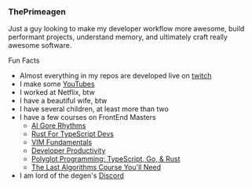 ### ThePrimeagen

Just a guy looking to make my developer workflow more awesome, build performant
projects, understand memory, and ultimately craft really awesome software.

Fun Facts
* Almost everything in my repos are developed live on [twitch](https://twitch.tv/ThePrimeagen)
* I make some [YouTubes](https://youtube.com/ThePrimeagen)
* I worked at Netflix, btw
* I have a beautiful wife, btw
* I have several children, at least more than two
* I have a few courses on FrontEnd Masters
  * [Al Gore Rhythms](https://frontendmasters.com/courses/algorithms/)
  * [Rust For TypeScript Devs](https://frontendmasters.com/courses/rust-ts-devs/)
  * [VIM Fundamentals](https://frontendmasters.com/courses/vim-fundamentals/)
  * [Developer Productivity](https://frontendmasters.com/courses/developer-productivity/)
  * [Polyglot Programming: TypeScript, Go, & Rust](https://frontendmasters.com/courses/typescript-go-rust)
  * [The Last Algorithms Course You'll Need](https://frontendmasters.com/courses/algorithms/)
* I am lord of the degen's [Discord](https://discord.gg/ThePrimeagen)

